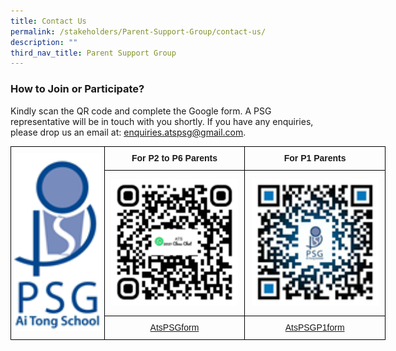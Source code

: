 ```yaml
---
title: Contact Us
permalink: /stakeholders/Parent-Support-Group/contact-us/
description: ""
third_nav_title: Parent Support Group
---
```

### How to Join or Participate?

Kindly scan the QR code and complete the Google form. A PSG representative will be in touch with you shortly. If you have any enquiries, please drop us an email at: [enquiries.atspsg@gmail.com](mailto:enquiries.atspsg@gmail.com).

<style type="text/css">
.tg  {border-collapse:collapse;border-spacing:0;margin:0px auto;}
.tg td{border-color:black;border-style:solid;border-width:1px;font-family:Arial, sans-serif;font-size:14px;
  overflow:hidden;padding:10px 5px;word-break:normal;}
.tg th{border-color:black;border-style:solid;border-width:1px;font-family:Arial, sans-serif;font-size:14px;
  font-weight:normal;overflow:hidden;padding:10px 5px;word-break:normal;}
.tg .tg-wa1i{font-weight:bold;text-align:center;vertical-align:middle}
.tg .tg-nrix{text-align:center;vertical-align:middle}
</style>
<table class="tg" style="undefined;table-layout: fixed; width: 600px">
<colgroup>
<col style="width: 150px">
<col style="width: 225px">
<col style="width: 225px">
</colgroup>
<tbody>
  <tr>
    <td class="tg-nrix" rowspan="3"><img src="/images/psgdownload.png" 
     style="width:100%"></td>
    <td class="tg-wa1i">For P2 to P6 Parents</td>
    <td class="tg-wa1i">For P1 Parents</td>
  </tr>
  <tr>
    <td class="tg-nrix"><img src="/images/download%20(1).png" 
     style="width:95%"></td>
    <td class="tg-nrix"><img src="/images/download%20(2).png" 
     style="width:95%"></td>
  </tr>
  <tr>
    <td class="tg-nrix"><a href="https://tinyurl.com/AtsPSGform" target="_blank" rel="noopener noreferrer"><span style="font-weight:400;font-style:normal;text-decoration:none">AtsPSGform</span></a></td>
    <td class="tg-nrix"><a href="https://tinyurl.com/AtsPSGP1form" target="_blank" rel="noopener noreferrer"><span style="font-weight:400;font-style:normal;text-decoration:none">AtsPSGP1form</span></a></td>
  </tr>
</tbody>
</table>
